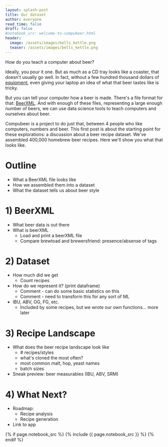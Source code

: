 ```yaml
---
layout: splash-post
title: Our dataset
author: everyone
read_time: false
draft: false
#notebook_src: welcome-to-compubeer.html
header:
  image: /assets/images/bells_kettle.png
  teaser: /assets/images/bells_kettle.png
---
```


How do you teach a computer about beer?

Ideally, you pour it one. But as much as a CD tray looks like a coaster, that doesn't usually go well. In fact, without a few hundred thousand dollars of [equipment](https://en.wikipedia.org/wiki/Gas_chromatography), even giving your laptop an idea of what that beer tastes like is tricky. 

But you can tell your computer how a beer is made. There's a file format for that: [BeerXML](http://beerxml.com/). And with enough of these files, representing a large enough number of beers, we can use data science tools to teach computers and ourselves about beer. 

Compubeer is a project to do just that, between 4 people who like computers, numbers and beer. This first post is about the starting point for these explorations: a discussion about a beer recipe dataset. We've assembled 400,000 homebrew beer recipes. Here we'll show you what that looks like.

# Outline
* What a BeerXML file looks like
* How we assembled them into a dataset
* What the dataset tells us about beer style

# 1) BeerXML
* What beer data is out there
* What is beerXML
  * Load and print a beerXML file
  * Compare brewtoad and brewersfriend: presence/absense of tags

# 2) Dataset
* How much did we get
  * Count recipes
* How do we represent it? (print dataframe)
  * Comment - can do some basic statistics on this
  * Comment - need to transform this for any sort of ML
* IBU, ABV, OG, FG, etc.
  * Included by some recipes, but we wrote our own functions... more later

# 3) Recipe Landscape
* What does the beer recipe landscape look like
  * \# recipes/styles
  * what's cloned the most often?
  * most common malt, hop, yeast names
  * batch sizes
* Sneak preview: beer measurables (IBU, ABV, SRM)

# 4) What Next?
* Roadmap:
  * Recipe analysis
  * Recipe generation
* Link to app 

{% if page.notebook_src %}
  {% include {{ page.notebook_src }} %}
{% endif %}
